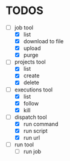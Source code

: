 # TODOS

- [ ] job tool
    - [x] list
    - [x] download to file
    - [x] upload
    - [x] purge
- [ ] projects tool
    - [x] list
    - [x] create
    - [x] delete
- [ ] executions tool
    - [x] list
    - [x] follow
    - [x] kill
- [ ] dispatch tool
    - [x] run command
    - [x] run script
    - [x] run url
- [ ] run tool
    - [ ] run job